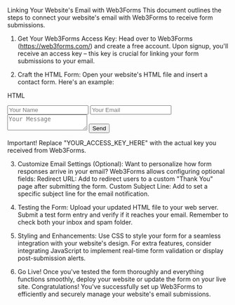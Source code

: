 
Linking Your Website's Email with Web3Forms
This document outlines the steps to connect your website's email with Web3Forms to receive form submissions.


1. Get Your Web3Forms Access Key:
Head over to Web3Forms (https://web3forms.com/) and create a free account.
Upon signup, you'll receive an access key – this key is crucial for linking your form submissions to your email.


3. Craft the HTML Form:
Open your website's HTML file and insert a contact form. Here's an example:



HTML


<form action="https://api.web3forms.com/submit" method="POST">
  <input type="hidden" name="access_key" value="YOUR_ACCESS_KEY_HERE">
  <input type="text" name="name"    placeholder="Your Name" required>
  <input type="email" name="email" placeholder="Your Email" required>
  <textarea name="message" placeholder="Your Message" required></textarea>
  <button type="submit">Send</button>   
</form>




Important! Replace "YOUR_ACCESS_KEY_HERE" with the actual key you received from Web3Forms.


3. Customize Email Settings (Optional):
Want to personalize how form responses arrive in your email? Web3Forms allows configuring optional fields:
Redirect URL: Add <input type="hidden" name="redirect" value="https://your-website.com/thank-you"> to redirect users to a custom "Thank You" page after submitting the form.
Custom Subject Line: Add <input type="hidden" name="subject" value="New Contact Form Submission"> to set a specific subject line for the email notification.


5. Testing the Form:
Upload your updated HTML file to your web server.
Submit a test form entry and verify if it reaches your email.
Remember to check both your inbox and spam folder.


7. Styling and Enhancements:
Use CSS to style your form for a seamless integration with your website's design.
For extra features, consider integrating JavaScript to implement real-time form validation or display post-submission alerts.


9. Go Live!
Once you've tested the form thoroughly and everything functions smoothly, deploy your website or update the form on your live site.
Congratulations! You've successfully set up Web3Forms to efficiently and securely manage your website's email submissions.
